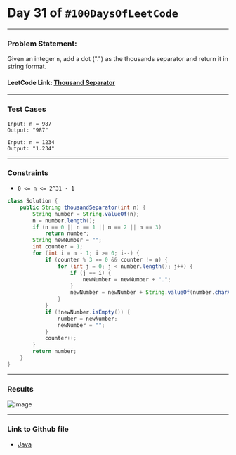 # Day 31 of `#100DaysOfLeetCode`

___
### Problem Statement:  
Given an integer `n`, add a dot (".") as the thousands separator and return it in string format.


#### LeetCode Link: [Thousand Separator](https://leetcode.com/problems/thousand-separator/description/)
___


### Test Cases
```
Input: n = 987
Output: "987"
```
```
Input: n = 1234
Output: "1.234"
```
___

### Constraints 
* `0 <= n <= 2^31 - 1`

```java
class Solution {
    public String thousandSeparator(int n) {
        String number = String.valueOf(n);
        n = number.length();
        if (n == 0 || n == 1 || n == 2 || n == 3)
            return number;
        String newNumber = "";
        int counter = 1;
        for (int i = n - 1; i >= 0; i--) {
            if (counter % 3 == 0 && counter != n) {
                for (int j = 0; j < number.length(); j++) {
                    if (j == i) {
                        newNumber = newNumber + ".";
                    }
                    newNumber = newNumber + String.valueOf(number.charAt(j));
                }
            }
            if (!newNumber.isEmpty()) {
                number = newNumber;
                newNumber = "";
            }
            counter++;
        }
        return number;
    }
}
```
___
### Results
![image](https://user-images.githubusercontent.com/31382363/206014234-a861206b-dc87-4731-b704-e95feac033d5.png)

___

### Link to Github file  
* [Java](https://github.com/studentdevelops/100DaysOfLeetCode/blob/2aff75ed96972c51a22c583df85af730859fc5c3/Day31_Thousand_Seperator/code.java)
